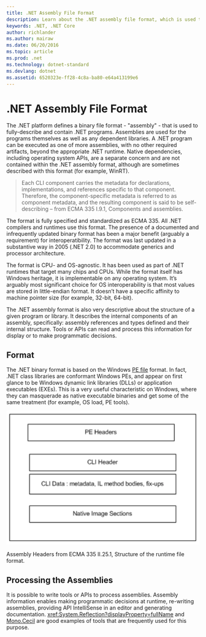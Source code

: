 ```yaml
---
title: .NET Assembly File Format
description: Learn about the .NET assembly file format, which is used to describe and contain .NET apps and libraries.
keywords: .NET, .NET Core
author: richlander
ms.author: mairaw
ms.date: 06/20/2016
ms.topic: article
ms.prod: .net
ms.technology: dotnet-standard
ms.devlang: dotnet
ms.assetid: 6520323e-ff28-4c8a-ba80-e64a413199e6
---
```


# .NET Assembly File Format

The .NET platform defines a binary file format - "assembly" - that is used to fully-describe and contain .NET programs. Assemblies are used for the programs themselves as well as any dependent libraries. A .NET program can be executed as one of more assemblies, with no other required artifacts, beyond the appropriate .NET runtime. Native dependencies, including operating system APIs, are a separate concern and are not contained within the .NET assembly format, although are sometimes described with this format (for example, WinRT).

> Each CLI component carries the metadata for declarations, implementations, and references specific to that component. Therefore, the component-specific metadata is referred to as component metadata, and the resulting component is said to be self-describing – from ECMA 335 I.9.1, Components and assemblies.

The format is fully specified and standardized as ECMA 335. All .NET compilers and runtimes use this format. The presence of a documented and infrequently updated binary format has been a major benefit (arguably a requirement) for interoperatibility. The format was last updated in a substantive way in 2005 (.NET 2.0) to accommodate generics and processor architecture.

The format is CPU- and OS-agnostic. It has been used as part of .NET runtimes that target many chips and CPUs. While the format itself has Windows heritage, it is implementable on any operating system. It’s arguably most significant choice for OS interoperability is that most values are stored in little-endian format. It doesn’t have a specific affinity to machine pointer size (for example, 32-bit, 64-bit).

The .NET assembly format is also very descriptive about the structure of a given program or library. It describes the internal components of an assembly, specifically: assembly references and types defined and their internal structure. Tools or APIs can read and process this information for display or to make programmatic decisions.

## Format

The .NET binary format is based on the Windows [PE file](http://en.wikipedia.org/wiki/Portable_Executable) format. In fact, .NET class libraries are conformant Windows PEs, and appear on first glance to be Windows dynamic link libraries (DLLs) or application executables (EXEs). This is a very useful characteristic on Windows, where they can masquerade as native executable binaries and get some of the same treatment (for example, OS load, PE tools).

![Assembly headers](./media/assembly-format/assembly-headers.png)

Assembly Headers from ECMA 335 II.25.1, Structure of the runtime file format.

## Processing the Assemblies

It is possible to write tools or APIs to process assemblies. Assembly information enables making programmatic decisions at runtime, re-writing assemblies, providing API IntelliSense in an editor and generating documentation. <xref:System.Reflection?displayProperty=fullName> and [Mono.Cecil](http://www.mono-project.com/docs/tools+libraries/libraries/Mono.Cecil/) are good examples of tools that are frequently used for this purpose.
